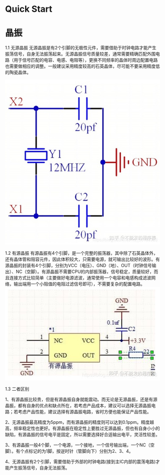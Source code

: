 # Quick Start


# 晶振

1.1 无源晶振
无源晶振是有2个引脚的无极性元件，需要借助于时钟电路才能产生振荡信号，自身无法振荡起来。无源晶振信号质量较差，通常需要精确匹配外围电路（用于信号匹配的电容、电感、电阻等），更换不同频率的晶体时周边配置电路也需要做相应的调整。一般建议采用精度较高的石英晶体，尽可能不要采用精度低的陶瓷晶体。

![](2022-10-09-15-18-17.png)

1.2 有源晶振
有源晶振有4个引脚，是一个完整的振荡器，其中除了石英晶体外，还有晶体管和阻容元件，因此体积较大，只需要电源，就可输出比较好的波形。有源晶振的封装有4个引脚，分别为VCC（电压）、GND（地）、OUT（时钟信号输出）、NC（空脚）。有源晶振不需要CPU的内部振荡器，信号稳定，质量较好，而且连接方式比较简单（主要做好电源滤波，通常使用一个电容和电感构成滤波网络，输出端用一个小阻值的电阻过滤信号即可），不需要复杂的配置电路。
![](2022-10-09-15-19-35.png)

1.3 二者区别

1、有源晶振比较贵，但是有源晶振自身就能震动。而无论是无源晶振，还是有源晶振，都有自身的优点和缺点所在，若考虑产品成本，建议可以选择无源晶振电路；若考虑产品性能，建议选择有源晶振电路，省时方便也能保证产品性能。

2、无源晶振最高精度为5ppm，而有源晶振的精度则可以达到0.1ppm。精度越高，频率稳定性也更好。有源晶振在稳定性上要胜过无源晶振，但也有自身小小的缺陷，有源晶振的信号电平是固定，所以需要选择好合适输出电平，灵活性较差。

3、有源晶振一般4个脚，一个电源，一个接地，一个信号输出端，一个NC（空脚）。有个点标记的为1脚，按逆时针（管脚向下）分别为2、3、4。

4、无源晶振有2个引脚，需要借助于外部的时钟电路(接到主IC内部的震荡电路)才能产生振荡信号，自身无法振荡。

